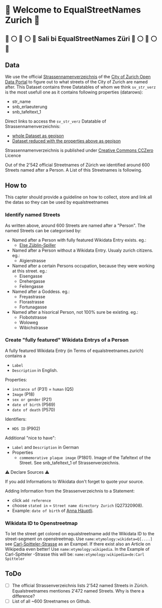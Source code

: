 # :blue_heart: Welcome to EqualStreetNames Zurich :blue_heart:
## :blue_heart: :white_circle: :blue_heart: :white_circle: :blue_heart: Sali bi EqualStreetNames Züri :blue_heart: :white_circle: :blue_heart: :white_circle: :blue_heart:

## Data
We use the official [Strassennamenverzeichnis](https://data.stadt-zuerich.ch/dataset/geo_strassennamenverzeichnis) of the [City of Zurich Open Data Portal](https://www.stadt-zuerich.ch/opendata) to figure out to what streets of the City of Zurich are named after.
This Dataset contains three Datatables of whom we think `sv_str_verz` is the most usefull one as it contains following properties (datarows):
- str_name
- snb_erlaeuterung
- snb_tafeltext_1

Direct links to access the `sv_str_verz` Datatable of Strassennamenverzeichnis:
- [whole Dataset as geojson](https://www.ogd.stadt-zuerich.ch/wfs/geoportal/Strassennamenverzeichnis?service=WFS&version=1.1.0&request=GetFeature&outputFormat=GeoJSON&typename=sv_str_verz)
- [Dataset reduced with the properties above as geojson](https://www.ogd.stadt-zuerich.ch/wfs/geoportal/Strassennamenverzeichnis?service=WFS&version=1.1.0&request=GetFeature&outputFormat=GeoJSON&typename=sv_str_verz&propertyname=str_name,snb_erlaeuterung,snb_tafeltext_1)

Strassennamenverzeichnis is published under [Creative Commons CCZero](https://opendefinition.org/licenses/cc-zero/) Licence


Out of the 2'542 official Streetnames of Zürich we identified around 600 Streets named after a Person. A List of this Streetnames is following.


## How to
This capter should provide a guideline on how to collect, store and link all the datas so they can be used by equalstreetnames

### Identify named Streets
As written above, around 600 Streets are named after a "Person". The named Streets can be categorised by:
* Named after a Person with fully featured Wikidata Entry exists. eg.:
  * [Else Züblin-Spiller](https://www.wikidata.org/wiki/Q1333744)
* Named after a Person without a Wikidata Entry. Usualy zurich citizens. eg.:
  * Algierstrasse
* Named after a certain Persons occupation, because they were working at this street. eg.:
  * Eisengasse
  * Drehergasse
  * Feilengasse
* Named after a Goddess. eg.:
  * Freyastrasse
  * Florastrasse
  * Fortunagasse
* Named after a hisorical Person, not 100% sure be existing. eg.:
  * Flobotstrasse
  * Woloweg
  * Wibichstrasse

### Create "fully featured" Wikidata Entrys of a Person
A fully featured Wikidata Entry (in Terms of equalstreetnames.zurich) contains a 
* ```Label```
* ```Description```
in English.

Properties:
* ```instance of``` (P31) = ```human``` (Q5)
* ```Image``` (P18)
* ```sex or gender``` (P21)
* ```date of birth``` (P569)
* ```date of death``` (P570)

Identifiers:
* ```HDS ID``` (P902)

Additional "nice to have":
* ```Label``` and ```Description``` in German
* Properties
  * ```commemorative plaque image``` (P1801). Image of the Tafeltext of the Street. See snb_tafeltext_1 of Strassenverzeichnis.

:warning: Declare Sources :warning:

If you add Informations to Wikidata don't forget to quote your source.

Adding Information from the Strassenverzeichnis to a Statement:
* click ```add reference``` 
* choose ```stated in``` = ```Street name directory Zurich``` (Q27320908).
* Example: ```date of birth``` of [Anna Häuptli](https://www.wikidata.org/wiki/Q27323074).

### Wikidata ID to Openstreetmap
To let the street get colored on equalstreetname add the Wikidata ID to the street-segment on openstreetmap.
Use ```name:etymology:wikidata=Q[....]``` see [Carl-Spitteler-Strasse](https://www.openstreetmap.org/way/15273002) as an Exampel. If there exist also an Article on Wikipedia even better! Use ```name:etymology:wikipedia```. In the Example of Carl-Spitteler -Strasse this will be: ```name:etymology:wikipedia=de:Carl Spitteler```


## ToDo
- [ ] The official Strassenverzeichnis lists 2'542 named Streets in Zürich. Equalstreetnames mentiones 2'472 named Streets. Why is there a difference?
- [ ] List of all ~600 Streetnames on Github.

